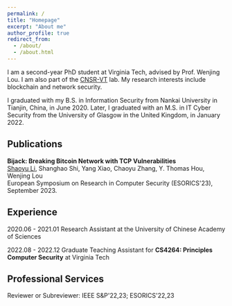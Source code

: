 ```yaml
---
permalink: /
title: "Homepage"
excerpt: "About me"
author_profile: true
redirect_from: 
  - /about/
  - /about.html
---
```



I am a second-year PhD student at Virginia Tech, advised by Prof. Wenjing Lou. I am also part of the [CNSR-VT](https://www.cnsr.ictas.vt.edu/) lab. My research interests include blockchain and network security.


I graduated with my B.S. in Information Security from Nankai University in Tianjin, China, in June 2020. Later, I graduated with an M.S. in IT Cyber Security from the University of Glasgow in the United Kingdom, in January 2022.

Publications
------
**Bijack: Breaking Bitcoin Network with TCP Vulnerabilities**  
<u>Shaoyu Li</u>, Shanghao Shi, Yang Xiao, Chaoyu Zhang, Y. Thomas Hou, Wenjing Lou   
European Symposium on Research in Computer Security (ESORICS'23), September 2023.

Experience
------
2020.06 - 2021.01 Research Assistant at the University of Chinese Academy of Sciences

2022.08 - 2022.12 Graduate Teaching Assistant for **CS4264: Principles Computer Security** at Virginia Tech


Professional Services
------
Reviewer or Subreviewer: IEEE S&P'22,23; ESORICS'22,23 
